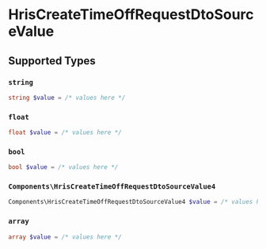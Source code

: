 # HrisCreateTimeOffRequestDtoSourceValue


## Supported Types

### `string`

```php
string $value = /* values here */
```

### `float`

```php
float $value = /* values here */
```

### `bool`

```php
bool $value = /* values here */
```

### `Components\HrisCreateTimeOffRequestDtoSourceValue4`

```php
Components\HrisCreateTimeOffRequestDtoSourceValue4 $value = /* values here */
```

### `array`

```php
array $value = /* values here */
```

